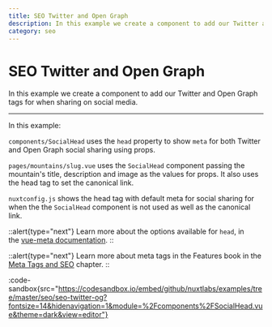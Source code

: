 ```yaml
---
title: SEO Twitter and Open Graph
description: In this example we create a component to add our Twitter and Open Graph tags for when sharing on social media.
category: seo
---
```

# SEO Twitter and Open Graph

In this example we create a component to add our Twitter and Open Graph tags for when sharing on social media.

---

In this example:

`components/SocialHead` uses the `head` property to show `meta` for both Twitter and Open Graph social sharing using props.

`pages/mountains/slug.vue` uses the `SocialHead` component passing the mountain's title, description and image as the values for props. It also uses the head tag to set the canonical link.

`nuxtconfig.js` shows the head tag with default meta for social sharing for when the the `SocialHead` component is not used as well as the canonical link.

::alert{type="next"}
Learn more about the options available for `head`, in the [vue-meta documentation](https://vue-meta.nuxtjs.org/api/#metainfo-properties).
::

::alert{type="next"}
Learn more about meta tags in the Features book in the [Meta Tags and SEO](/docs/features/meta-tags-seo) chapter.
::

:code-sandbox{src="https://codesandbox.io/embed/github/nuxtlabs/examples/tree/master/seo/seo-twitter-og?fontsize=14&hidenavigation=1&module=%2Fcomponents%2FSocialHead.vue&theme=dark&view=editor"}
